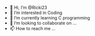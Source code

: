 - 👋 Hi, I’m @Ricki23
- 👀 I’m interested in Coding
- 🌱 I’m currently learning C programming
- 💞️ I’m looking to collaborate on ...
- 📫 How to reach me ...

<!---
Ricki23/Ricki23 is a ✨ special ✨ repository because its `README.md` (this file) appears on your GitHub profile.
You can click the Preview link to take a look at your changes.
--->

